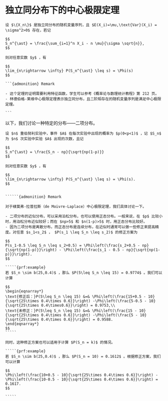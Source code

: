 # 独立同分布下的中心极限定理

``````{prf:theorem} 林德伯格-莱维（Lindeberg-Levy）中心极限定理
设 $\{X_n\}$ 是独立同分布的随机变量序列，且 $E(X_i)=\mu,\text{Var}(X_i) = \sigma^2>0$ 存在，若记

$$
S_n^{\ast} = \frac{\sum_{i=1}^n X_i - n \mu}{\sigma \sqrt{n}},
$$

则对任意实数 $y$ ，有

$$
\lim_{n\rightarrow \infty} P(S_n^{\ast} \leq s) = \Phi(s)
$$

```{admonition} Remark

- 这个定理的证明需要利用特征函数，学生可以参考《概率论与数理统计教程》第 212 页。
- 林德伯格-莱维中心极限定理表示独立同分布，且二阶矩存在的随机变量序列是满足中心极限定理。

```

``````



以下，我们讨论一种特定的分布——二项分布。

``````{prf:theorem} 棣莫弗-拉普拉斯（de Moivre-Laplace）中心极限定理
设 $n$ 重伯努利实验中，事件 $A$ 在每次实验中出现的概率为 $p(0<p<1)$ ，记 $S_n$ 为 $n$ 次实验中实验 $A$ 出现的次数，且记

$$
S_n^{\ast} = \frac{S_n - np}{\sqrt{np(1-p)}}
$$

则对任意实数 $y$ ，有

$$
\lim_{n\rightarrow \infty} P(S_n^{\ast} \leq s) = \Phi(s).
$$


``````{admonition} Remark

对于棣莫弗-拉普拉斯（de Moivre-Laplace）中心极限定理，我们具体讨论一下。

- 二项分布的近似分布，可以采用泊松分布，也可以使用正态分布。一般来说，在 $p$ 比较小时，用泊松分布近似较好；而在 $np>5$ 和 $n(1-p)>5$ 时，用正态分布比较好。
- 因为二项分布是离散分布，而正态分布是连续分布，在近似时通常可以做一些修正来提高精度。对任意 $s_1<s_2$ ， $P(s_1 \leq S_n \leq s_2)$ 的修正方案为

$$
P(s_1-0.5 \leq S_n \leq s_2+0.5) = \Phi\left(\frac{s_2+0.5 - np}{\sqrt{np(1-p)}}\right) - \Phi\left(\frac{s_1 - 0.5 - np}{\sqrt{np(1-p)}}\right).
$$

`````{prf:example}
若 $S_n \sim b(25,0.4)$ ，那么 $P(5\leq S_n \leq 15) = 0.9774$ 。我们可以计算

$$
\begin{eqnarray*}
\text{修正后：}P(5\leq S_n \leq 15) &=& \Phi\left(\frac{15+0.5 - 10}{\sqrt{25\times 0.4\times 0.6}}\right) -\Phi\left(\frac{5-0.5 - 10}{\sqrt{25\times 0.4\times0.6}}\right) = 0.9753,\\
\text{未修正：}P(5\leq S_n \leq 15) &=& \Phi\left(\frac{15 - 10}{\sqrt{25\times 0.4\times 0.6}}\right) -\Phi\left(\frac{5 - 10}{\sqrt{25\times 0.4\times 0.6}}\right) = 0.9588.
\end{eqnarray*}
$$
`````

同时，这种修正方案也可以适用于计算 $P(S_n = k)$ 的情况。

`````{prf:example}
若 $S_n \sim b(25,0.4)$ ，那么 $P(S_n = 10) = 0.1612$ 。根据修正方案，我们可以计算

$$
\Phi\left(\frac{10+0.5 - 10}{\sqrt{25\times 0.4\times 0.6}}\right) -\Phi\left(\frac{10-0.5 - 10}{\sqrt{25\times 0.4\times 0.6}}\right) = 0.1617.
$$

`````
``````

``````
